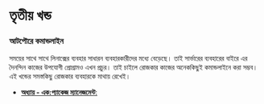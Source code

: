 # তৃতীয় খন্ড #
### আটপৌরে কমান্ডলাইন ###

সময়ের সাথে সাথে লিনাক্সের ব্যবহার সাধারন ব্যবহারকারীদের মধ্যে বেড়েছে। তাই সার্ভারের ব্যবহারের বাইরে এর দৈনন্দিন কাজের উপযোগী প্রোগ্রামও এখন প্রচুর। তাই চাইলে রোজকার কাজের অনেককিছুই কমান্ডলাইনে করা সম্ভব। এই খন্ডের সমস্তকিছু রোজকার ব্যবহারকে মাথায় রেখেই।

*  [**অধ্যায় - এক:প্যাকেজ ম্যানেজমেন্ট**:](3.1.0.packagemanagement.md)